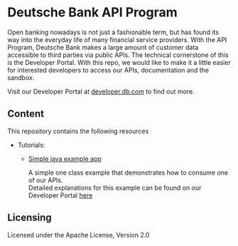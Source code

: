 # Deutsche Bank API Program

Open banking nowadays is not just a fashionable term, but has found its way into the everyday life of many financial service providers. 
With the API Program, Deutsche Bank makes a large amount of customer data accessible to third parties via public APIs. 
The technical cornerstone of this is the Developer Portal. With this repo, we would like to make it a little easier for interested developers 
to access our APIs, documentation and the sandbox.

Visit our Developer Portal at [developer.db.com](developer.db.com) to find out more.

## Content

This repository contains the following resources
- Tutorials:
    - [Simple java example app](./tutorials/simple-java-app)
        
        A simple one class example that demonstrates how to consume one of our APIs.  
        Detailed explanations for this example can be found on our Developer Portal [here](https://developer.db.com/apidocumentation/oauthflows/tutorial)

## Licensing
Licensed under the Apache License, Version 2.0
